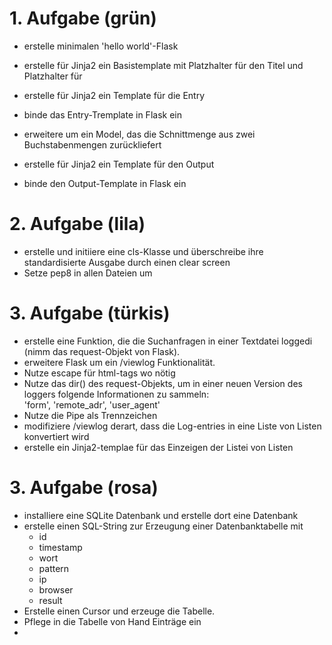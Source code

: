 # 1. Aufgabe (grün)

- erstelle minimalen 'hello world'-Flask
- erstelle für Jinja2 ein Basistemplate mit Platzhalter für den Titel und Platzhalter für <body></body>
- erstelle für Jinja2 ein Template für die Entry 
- binde das Entry-Tremplate in Flask ein

- erweitere um ein Model, das die Schnittmenge aus zwei Buchstabenmengen zurückliefert
- erstelle für Jinja2 ein Template für den Output
- binde den Output-Template in Flask ein

# 2. Aufgabe (lila)

- erstelle und initiiere eine cls-Klasse und überschreibe ihre standardisierte Ausgabe durch einen clear screen
- Setze pep8 in allen Dateien um

# 3. Aufgabe (türkis)

- erstelle eine Funktion, die die Suchanfragen in einer Textdatei loggedi (nimm das request-Objekt von Flask). 
- erweitere Flask um ein /viewlog Funktionalität.
- Nutze escape für html-tags wo nötig
- Nutze das dir() des request-Objekts, um in einer neuen Version des loggers folgende Informationen zu sammeln:  
	'form', 'remote_adr', 'user_agent' 
- Nutze die Pipe als Trennzeichen
- modifiziere /viewlog derart, dass die Log-entries in eine Liste von Listen konvertiert wird  
- erstelle ein Jinja2-templae für das Einzeigen der Listei von Listen
 
# 3. Aufgabe (rosa)

- installiere eine SQLite Datenbank und erstelle dort eine Datenbank
- erstelle einen SQL-String zur Erzeugung einer Datenbanktabelle mit 
	- id
	- timestamp
	- wort
	- pattern
	- ip
	- browser
 	- result
- Erstelle einen Cursor und erzeuge die Tabelle.
- Pflege in die Tabelle von Hand Einträge ein
-  



